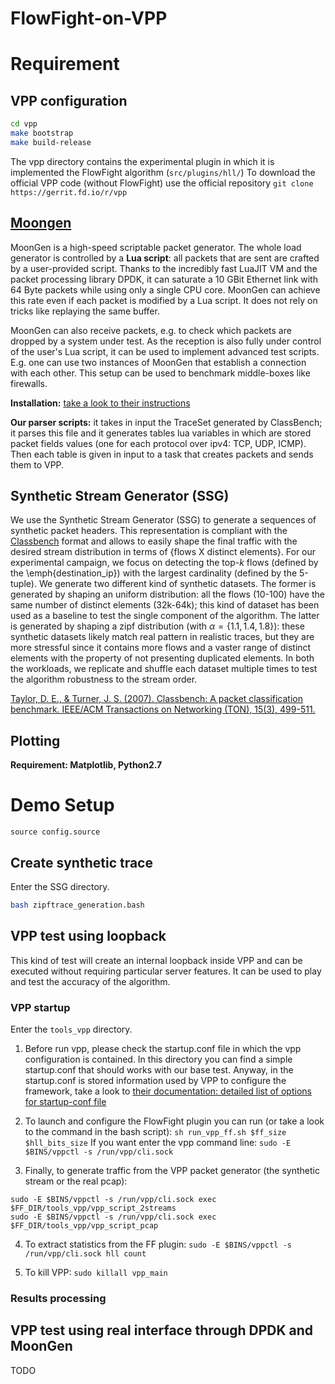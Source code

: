 # FlowFight-on-VPP

# Requirement

## VPP configuration

```bash
cd vpp
make bootstrap
make build-release
```

The vpp directory contains the experimental plugin in which it is implemented the FlowFight algorithm (`src/plugins/hll/`)
To download the official VPP code (without FlowFight) use the official repository `git clone https://gerrit.fd.io/r/vpp`


## [Moongen](http://scholzd.github.io/MoonGen/)

MoonGen is a high-speed scriptable packet generator. The whole load generator is controlled by a **Lua script**: all packets that are sent are crafted by a user-provided script. Thanks to the incredibly fast LuaJIT VM and the packet processing library DPDK, it can saturate a 10 GBit Ethernet link with 64 Byte packets while using only a single CPU core. MoonGen can achieve this rate even if each packet is modified by a Lua script. It does not rely on tricks like replaying the same buffer.

MoonGen can also receive packets, e.g. to check which packets are dropped by a system under test. As the reception is also fully under control of the user's Lua script, it can be used to implement advanced test scripts. E.g. one can use two instances of MoonGen that establish a connection with each other. This setup can be used to benchmark middle-boxes like firewalls.

**Installation:** [take a look to their instructions](http://scholzd.github.io/MoonGen/install.html)

**Our parser scripts:** it takes in input the TraceSet generated by ClassBench; it parses this file and it generates tables lua variables in which are stored packet fields values (one for each protocol over ipv4: TCP, UDP, ICMP). Then each table is given in input to a task that creates packets and sends them to VPP.

## Synthetic Stream Generator (SSG) 
We use the Synthetic Stream Generator (SSG) to generate a sequences of synthetic packet headers. This representation is compliant with the [Classbench](https://www.arl.wustl.edu/classbench/) format and allows to easily shape the final traffic with the desired stream distribution in terms of \{flows X distinct elements\}. For our experimental campaign, we focus on detecting the top-$k$ flows (defined by the \emph{destination\_ip}) with the largest cardinality (defined by the 5-tuple). We generate two different kind of synthetic datasets. The former is generated by shaping an uniform distribution: all the flows (10-100) have the same number of distinct elements (32k-64k); this kind of dataset has been used as a baseline to test the single component of the algorithm. The latter is generated by shaping a zipf distribution (with $\alpha=\{1.1, 1.4, 1.8\}$): these synthetic datasets likely match real pattern in realistic traces, but they are more stressful since it contains more flows and a vaster range of distinct elements with the property of not presenting duplicated elements. In both the workloads, we replicate and shuffle each dataset multiple times to test the algorithm robustness to the stream order.

[Taylor, D. E., & Turner, J. S. (2007). Classbench: A packet classification benchmark. IEEE/ACM Transactions on Networking (TON), 15(3), 499-511.](https://dl.acm.org/citation.cfm?id=1295239)


## Plotting

**Requirement: Matplotlib, Python2.7**

# Demo Setup

`source config.source`

## Create synthetic trace
Enter the SSG directory.

```bash
bash zipftrace_generation.bash
```


## VPP test using loopback
This kind of test will create an internal loopback inside VPP and can be executed without requiring particular server features.
It can be used to play and test the accuracy of the algorithm.

### VPP startup
Enter the `tools_vpp` directory.

1. Before run vpp, please check the startup.conf file in which the vpp configuration is contained. In this directory you can find a simple startup.conf that should works with our base test.
Anyway, in the startup.conf is stored information used by VPP to configure the framework, take a look to [their documentation: detailed list of options for startup-conf file](https://wiki.fd.io/view/VPP/Command-line_Arguments)

2. To launch and configure the FlowFight plugin you can run (or take a look to the command in the bash script): `sh run_vpp_ff.sh $ff_size $hll_bits_size`
If you want enter the vpp command line: `sudo -E $BINS/vppctl -s /run/vpp/cli.sock`

3. Finally, to generate traffic from the VPP packet generator (the synthetic stream or the real pcap): 
```
sudo -E $BINS/vppctl -s /run/vpp/cli.sock exec $FF_DIR/tools_vpp/vpp_script_2streams
sudo -E $BINS/vppctl -s /run/vpp/cli.sock exec $FF_DIR/tools_vpp/vpp_script_pcap
```

4. To extract statistics from the FF plugin: `sudo -E $BINS/vppctl -s /run/vpp/cli.sock hll count`

5. To kill VPP: `sudo killall vpp_main`


### Results processing




## VPP test using real interface through DPDK and MoonGen
TODO

